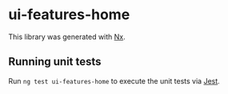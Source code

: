 # ui-features-home

This library was generated with [Nx](https://nx.dev).

## Running unit tests

Run `ng test ui-features-home` to execute the unit tests via [Jest](https://jestjs.io).
